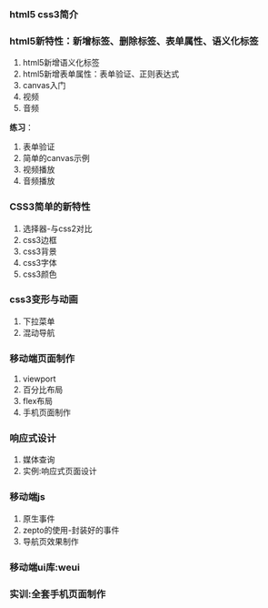 ### html5 css3简介

### html5新特性：新增标签、删除标签、表单属性、语义化标签
1. html5新增语义化标签
2. html5新增表单属性：表单验证、正则表达式
3. canvas入门
4. 视频
5. 音频

**练习**：
1. 表单验证
2. 简单的canvas示例
2. 视频播放
3. 音频播放

### CSS3简单的新特性
1. 选择器-与css2对比
2. css3边框
3. css3背景
4. css3字体
5. css3颜色

### css3变形与动画
1. 下拉菜单
2. 混动导航

### 移动端页面制作
1. viewport
2. 百分比布局
3. flex布局
4. 手机页面制作

### 响应式设计
1. 媒体查询
2. 实例:响应式页面设计

### 移动端js
1. 原生事件
2. zepto的使用-封装好的事件
3. 导航页效果制作

### 移动端ui库:weui

### 实训:全套手机页面制作
